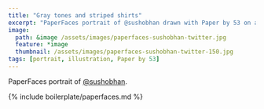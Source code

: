 ```yaml
---
title: "Gray tones and striped shirts"
excerpt: "PaperFaces portrait of @sushobhan drawn with Paper by 53 on an iPad."
image: 
  path: &image /assets/images/paperfaces-sushobhan-twitter.jpg 
  feature: *image
  thumbnail: /assets/images/paperfaces-sushobhan-twitter-150.jpg
tags: [portrait, illustration, Paper by 53]
---
```


PaperFaces portrait of [@sushobhan](https://twitter.com/sushobhan).

{% include boilerplate/paperfaces.md %}
